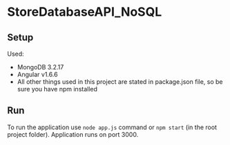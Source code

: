 # StoreDatabaseAPI_NoSQL
## Setup
Used:
- MongoDB 3.2.17
- Angular v1.6.6
- All other things used in this project are stated in package.json file, so be sure you have npm installed


## Run
To run the application use `node app.js` command or `npm start` (in the root project folder). Application runs on port 3000.